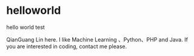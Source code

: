 # helloworld
hello world test

QianGuang Lin here. I like Machine Learning 、Python、PHP and Java.
If you are interested in coding, contact me please.
